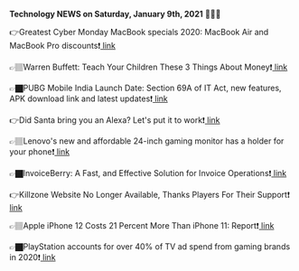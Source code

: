 <b>Technology NEWS on Saturday, January 9th, 2021</b> 📡📡📡 

👉Greatest Cyber Monday MacBook specials 2020: MacBook Air and MacBook Pro discounts❗️<a href='https://techblock.club/?p=9371'> link</a>

👉🏽Warren Buffett: Teach Your Children These 3 Things About Money❗️<a href='https://techblock.club/?p=9373'> link</a>

👉🏿PUBG Mobile India Launch Date: Section 69A of IT Act, new features, APK download link and latest updates❗️<a href='https://techblock.club/?p=9375'> link</a>

👉Did Santa bring you an Alexa? Let's put it to work❗️<a href='https://techblock.club/?p=9377'> link</a>

👉🏽Lenovo's new and affordable 24-inch gaming monitor has a holder for your phone❗️<a href='https://techblock.club/?p=9379'> link</a>

👉🏿InvoiceBerry: A Fast, and Effective Solution for Invoice Operations❗️<a href='https://techblock.club/?p=9381'> link</a>

👉Killzone Website No Longer Available, Thanks Players For Their Support❗️<a href='https://techblock.club/?p=9383'> link</a>

👉🏽Apple iPhone 12 Costs 21 Percent More Than iPhone 11: Report❗️<a href='https://techblock.club/?p=9385'> link</a>

👉🏿PlayStation accounts for over 40% of TV ad spend from gaming brands in 2020❗️<a href='https://techblock.club/?p=9387'> link</a>

